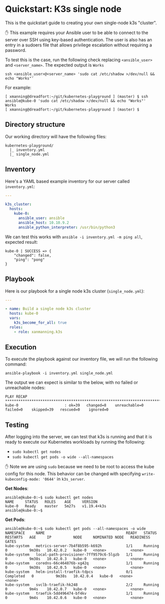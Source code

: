 # Quickstart: K3s single node

This is the quickstart guide to creating your own single-node k3s "cluster".

:hand: This example requires your Ansible user to be able to connect to the
server over SSH using key-based authentication. The user is also has an entry
in a sudoers file that allows privilege escalation without requiring a
password.

To test this is the case, run the following check replacing `<ansible_user>`
and `<server_name>`. The expected output is `Works`

`ssh <ansible_user>@<server_name> 'sudo cat /etc/shadow >/dev/null && echo "Works"'`

For example:

```text
[ xmanning@dreadfort:~/git/kubernetes-playground ] (master) $ ssh ansible@kube-0 'sudo cat /etc/shadow >/dev/null && echo "Works"'
Works
[ xmanning@dreadfort:~/git/kubernetes-playground ] (master) $
```

## Directory structure

Our working directory will have the following files:

```text
kubernetes-playground/
  |_ inventory.yml
  |_ single_node.yml
```

## Inventory

Here's a YAML based example inventory for our server called `inventory.yml`:

```yaml
---

k3s_cluster:
  hosts:
    kube-0:
      ansible_user: ansible
      ansible_host: 10.10.9.2
      ansible_python_interpreter: /usr/bin/python3

```

We can test this works with `ansible -i inventory.yml -m ping all`, expected
result:

```text
kube-0 | SUCCESS => {
    "changed": false,
    "ping": "pong"
}
```

## Playbook

Here is our playbook for a single node k3s cluster (`single_node.yml`):

```yaml
---

- name: Build a single node k3s cluster
  hosts: kube-0
  vars:
    k3s_become_for_all: true
  roles:
    - role: xanmanning.k3s
```

## Execution

To execute the playbook against our inventory file, we will run the following
command:

`ansible-playbook -i inventory.yml single_node.yml`

The output we can expect is similar to the below, with no failed or unreachable
nodes:

```text
PLAY RECAP *******************************************************************************************************
kube-0                     : ok=39   changed=8    unreachable=0    failed=0    skipped=39   rescued=0    ignored=0
```

## Testing

After logging into the server, we can test that k3s is running and that it is
ready to execute our Kubernetes workloads by running the following:

  - `sudo kubectl get nodes`
  - `sudo kubectl get pods -o wide --all-namespaces`

:hand: Note we are using `sudo` because we need to be root to access the
kube config for this node. This behavior can be changed with specifying
`write-kubeconfig-mode: '0644'` in `k3s_server`.

**Get Nodes**:

```text
ansible@kube-0:~$ sudo kubectl get nodes
NAME     STATUS   ROLES    AGE     VERSION
kube-0   Ready    master   5m27s   v1.19.4+k3s
ansible@kube-0:~$
```

**Get Pods**:

```text
ansible@kube-0:~$ sudo kubectl get pods --all-namespaces -o wide
NAMESPACE     NAME                                     READY   STATUS      RESTARTS   AGE     IP          NODE     NOMINATED NODE   READINESS GATES
kube-system   metrics-server-7b4f8b595-k692h           1/1     Running     0          9m38s   10.42.0.2   kube-0   <none>           <none>
kube-system   local-path-provisioner-7ff9579c6-5lgzb   1/1     Running     0          9m38s   10.42.0.3   kube-0   <none>           <none>
kube-system   coredns-66c464876b-xg42q                 1/1     Running     0          9m38s   10.42.0.5   kube-0   <none>           <none>
kube-system   helm-install-traefik-tdpcs               0/1     Completed   0          9m38s   10.42.0.4   kube-0   <none>           <none>
kube-system   svclb-traefik-hk248                      2/2     Running     0          9m4s    10.42.0.7   kube-0   <none>           <none>
kube-system   traefik-5dd496474-bf4kv                  1/1     Running     0          9m4s    10.42.0.6   kube-0   <none>           <none>
```
